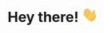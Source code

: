 <h1 align="center">Hey there! <img src="https://github.com/SanjanaNomula/SanjanaNomula/blob/main/Hi.gif" width="32px"> </h1>
